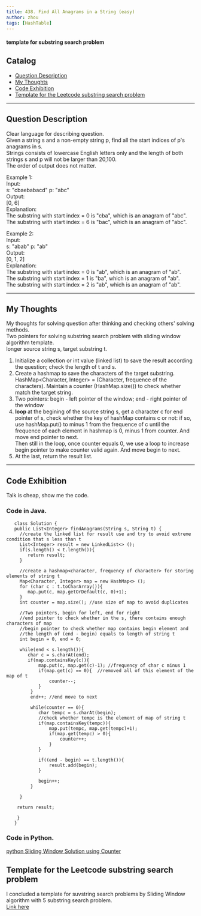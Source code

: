 ```yaml
---
title: 438. Find All Anagrams in a String (easy)                       
author: zhou      
tags: [HashTable]          
---
```



#### template for substring search problem
       

## Catalog  
+ [Question Description](#partI)
+ [My Thoughts](#partII)
+ [Code Exhibition](#partIII)
+ [Template for the Leetcode substring search problem](#partIV)

----------------------------------

## Question Description
Clear language for describing question.      
Given a string s and a non-empty string p, find all the start indices of p's anagrams in s.     
Strings consists of lowercase English letters only and the length of both strings s and p will not be larger than 20,100.     
The order of output does not matter.    

Example 1:    
Input:   
s: "cbaebabacd" p: "abc"   
Output:   
[0, 6]   
Explanation:   
The substring with start index = 0 is "cba", which is an anagram of "abc".   
The substring with start index = 6 is "bac", which is an anagram of "abc".   

Example 2:    
Input:   
s: "abab" p: "ab"    
Output:   
[0, 1, 2]    
Explanation:   
The substring with start index = 0 is "ab", which is an anagram of "ab".   
The substring with start index = 1 is "ba", which is an anagram of "ab".   
The substring with start index = 2 is "ab", which is an anagram of "ab".   


----------------------------------

## My Thoughts
My thoughts for solving question after thinking and checking others' solving methods.        
Two pointers for solving substring search problem with sliding window algorithm template.     
longer source string s, target substring t.     
1. Initialize a collection or int value (linked list) to save the result according the question; check the length of t and s.       
2. Create a hashmap to save the characters of the target substring. HashMap<Character, Integer> = (Character, frequence of the characters). Maintain a counter (HashMap.size()) to check whether match the target string.             
3. Two pointers: begin - left pointer of the window; end - right pointer of the window    
4. <b>loop </b> at the begining of the source string s, get a character c for end pointer of s, check whether the key of hashMap contains c or not: if so, use hashMap.put() to minus 1 from the frequence of c until the frequence of each element in hashmap is 0, minus 1 from counter. And move end pointer to next.      
Then still in the loop, once counter equals 0, we use a loop to increase begin pointer to make counter valid again. And move begin to next.     
5. At the last, return the result list.      


----------------------------------

## Code Exhibition
Talk is cheap, show me the code.    
### Code in Java.     

       class Solution {
       public List<Integer> findAnagrams(String s, String t) {
         //create the linked list for result use and try to avoid extreme condition that s less than t
         List<Integer> result = new LinkedList<> ();
         if(s.length() < t.length()){
            return result;
         }
        
         //create a hashmap<character, frequency of character> for storing elements of string t
         Map<Character, Integer> map = new HashMap<> ();
         for (char c : t.toCharArray()){
            map.put(c, map.getOrDefault(c, 0)+1);
         }
         int counter = map.size(); //use size of map to avoid duplicates
        
         //Two pointers, begin for left, end for right
         //end pointer to check whether in the s, there contains enough characters of map
         //begin pointer to check whether map contains begin element and 
         //the length of (end - begin) equals to length of string t
         int begin = 0, end = 0;
        
         while(end < s.length()){
            char c = s.charAt(end);
            if(map.containsKey(c)){
                map.put(c, map.get(c)-1); //frequency of char c minus 1
                if(map.get(c) == 0){  //removed all of this element of the map of t
                    counter--;
                }
             }
             end++; //end move to next
            
             while(counter == 0){
                char tempc = s.charAt(begin);
                //check whether tempc is the element of map of string t
                if(map.containsKey(tempc)){
                    map.put(tempc, map.get(tempc)+1);
                    if(map.get(tempc) > 0){
                        counter++;
                    }
                }
                
                if((end - begin) == t.length()){
                    result.add(begin);
                }
                
                begin++;
             }
            
         }
        
        return result;
        
        }
       }



### Code in Python.   
[python Sliding Window Solution using Counter](https://leetcode.com/problems/find-all-anagrams-in-a-string/discuss/92009/Python-Sliding-Window-Solution-using-Counter)     




## Template for the Leetcode substring search problem     
I concluded a template for suvstring search problems by Sliding Window algorithm with 5 substring search problem.   
[Link here](https://github.com/zhou-1/Personal-Blog/blob/master/_posts/HashTableThinking/substringSearchBylidingWindowAlgorithm.md)    


